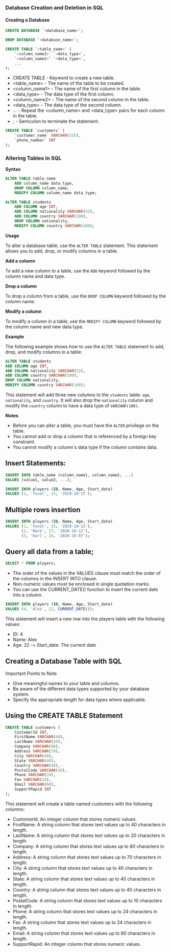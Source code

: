 ### Database Creation and Deletion in SQL

#### Creating a Database

```sql
CREATE DATABASE `<database_name>`;

DROP DATABASE `<database_name>`;

CREATE TABLE `<table_name>` (
    `<column_name1>` `<data_type>`,
    `<column_name2>` `<data_type>`,
    ...
);
```

- CREATE TABLE - Keyword to create a new table.
- <table_name> - The name of the table to be created.
- <column_name1> - The name of the first column in the table.
- <data_type> - The data type of the first column.
- <column_name2> - The name of the second column in the table.
- <data_type> - The data type of the second column.
- ... - Repeat the <column_name> and <data_type> pairs for each column in the table.
- ; - Semicolon to terminate the statement.

```sql
CREATE TABLE `customers` (
    `customer_name` VARCHAR(255),
    `phone_number` INT
);
```

### Altering Tables in SQL

**Syntax**

```sql
ALTER TABLE table_name
    ADD column_name data_type,
    DROP COLUMN column_name,
    MODIFY COLUMN column_name data_type;
```

```sql
ALTER TABLE students
    ADD COLUMN age INT,
    ADD COLUMN nationality VARCHAR(52),
    ADD COLUMN country VARCHAR(100),
    DROP COLUMN nationality,
    MODIFY COLUMN country VARCHAR(100);
```

**Usage**

To alter a database table, use the `ALTER TABLE` statement. This statement allows you to add, drop, or modify columns in a table.

**Add a column**

To add a new column to a table, use the `ADD` keyword followed by the column name and data type.

**Drop a column**

To drop a column from a table, use the `DROP COLUMN` keyword followed by the column name.

**Modify a column**

To modify a column in a table, use the `MODIFY COLUMN` keyword followed by the column name and new data type.

**Example**

The following example shows how to use the `ALTER TABLE` statement to add, drop, and modify columns in a table:

```sql
ALTER TABLE students
ADD COLUMN age INT,
ADD COLUMN nationality VARCHAR(52),
ADD COLUMN country VARCHAR(100),
DROP COLUMN nationality,
MODIFY COLUMN country VARCHAR(100);
```

This statement will add three new columns to the `students` table: `age`, `nationality`, and `country`. It will also drop the `nationality` column and modify the `country` column to have a data type of `VARCHAR(100)`.

**Notes**

- Before you can alter a table, you must have the `ALTER` privilege on the table.
- You cannot add or drop a column that is referenced by a foreign key constraint.
- You cannot modify a column's data type if the column contains data.

## Insert Statements:

```sql
INSERT INTO table_name (column_name1, column_name2, ...)
VALUES (value1, value2, ...);

INSERT INTO players (ID, Name, Age, Start_date)
VALUES (1, 'Yuval', 25, '2020-10-15');

```

## Multiple rows insertion

```sql
INSERT INTO players (ID, Name, Age, Start_date)
VALUES (1, 'Yuval', 25, '2020-10-15'),
       (2, 'Mark', 27, '2020-10-12'),
       (3, 'Karl', 26, '2020-10-07');

```

## Query all data from a table;

```sql
SELECT * FROM players;

```

- The order of the values in the VALUES clause must match the order of the columns in the INSERT INTO clause.
- Non-numeric values must be enclosed in single quotation marks.
- You can use the CURRENT_DATE() function to insert the current date into a column.

```sql
INSERT INTO players (ID, Name, Age, Start_date)
VALUES (4, 'Alex', 22, CURRENT_DATE());
```

This statement will insert a new row into the players table with the following values:

- ID: 4
- Name: Alex
- Age: 22
  -= Start_date: The current date

## Creating a Database Table with SQL

Important Points to Note

- Give meaningful names to your table and columns.
- Be aware of the different data types supported by your database system.
- Specify the appropriate length for data types where applicable.

## Using the CREATE TABLE Statement

```sql
CREATE TABLE customers (
    CustomerId INT,
    FirstName VARCHAR(40),
    LastName VARCHAR(20),
    Company VARCHAR(80),
    Address VARCHAR(70),
    City VARCHAR(40),
    State VARCHAR(40),
    Country VARCHAR(40),
    PostalCode VARCHAR(10),
    Phone VARCHAR(24),
    Fax VARCHAR(24),
    Email VARCHAR(60),
    SupportRapid INT
);
```

This statement will create a table named customers with the following columns:

- CustomerId: An integer column that stores numeric values.
- FirstName: A string column that stores text values up to 40 characters in length.
- LastName: A string column that stores text values up to 20 characters in length.
- Company: A string column that stores text values up to 80 characters in length.
- Address: A string column that stores text values up to 70 characters in length.
- City: A string column that stores text values up to 40 characters in length.
- State: A string column that stores text values up to 40 characters in length.
- Country: A string column that stores text values up to 40 characters in length.
- PostalCode: A string column that stores text values up to 10 characters in length.
- Phone: A string column that stores text values up to 24 characters in length.
- Fax: A string column that stores text values up to 24 characters in length.
- Email: A string column that stores text values up to 60 characters in length.
- SupportRapid: An integer column that stores numeric values.
